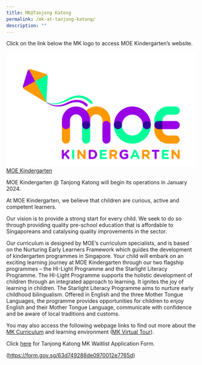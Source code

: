 ```yaml
---
title: MK@Tanjong Katong
permalink: /mk-at-tanjong-katong/
description: ""
---
```

Click on the link below the MK logo to access MOE Kindergarten’s website.

![](/images/MOE%20Kindergarten.jpeg)
[MOE Kindergarten](https://www.moe.gov.sg/preschool/moe-kindergarten )

MOE Kindergarten @ Tanjong Katong will begin its operations in January 2024. 

At MOE Kindergarten, we believe that children are curious, active and competent learners.

Our vision is to provide a strong start for every child. We seek to do so through providing quality pre-school education that is affordable to Singaporeans and catalysing quality improvements in the sector.

Our curriculum is designed by MOE’s curriculum specialists, and is based on the Nurturing Early Learners Framework which guides the development of kindergarten programmes in Singapore. Your child will embark on an exciting learning journey at MOE Kindergarten through our two flagship programmes – the HI-Light Programme and the Starlight Literacy Programme.  The HI-Light Programme supports the holistic development of children through an integrated approach to learning. It ignites the joy of learning in children.  The Starlight Literacy Programme aims to nurture early childhood bilingualism. Offered in English and the three Mother Tongue Languages, the programme provides opportunities for children to enjoy English and their Mother Tongue Language, communicate with confidence and be aware of local traditions and customs.

You may also access the following webpage links to find out more about the [MK Curriculum](https://www.moe.gov.sg/preschool/moe-kindergarten/curriculum) and learning environment ([MK Virtual Tour](https://www.moe.gov.sg/preschool/moe-kindergarten/mk-virtual-tour)).


Click [here](https://form.gov.sg/63d749288de0970012e7765d) for Tanjong Katong MK Waitlist Application Form.




(https://form.gov.sg/63d749288de0970012e7765d)
